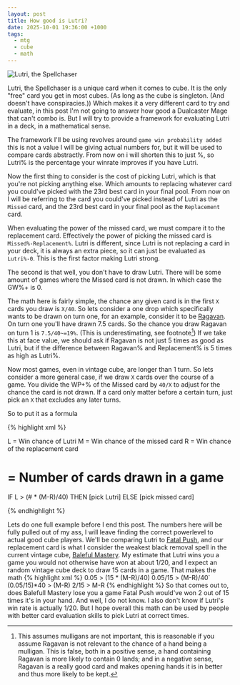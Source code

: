 ```yaml
---
layout: post
title: How good is Lutri?
date: 2025-10-01 19:36:00 +1000
tags:
  - mtg
  - cube
  - math
---
```


![Lutri, the Spellchaser](https://cards.scryfall.io/large/front/f/b/fb1189c9-7842-466e-8238-1e02677d8494.jpg?1628801771)

Lutri, the Spellchaser is a unique card when it comes to cube. It is the only "free" card you get in most cubes. (As long as the cube is singleton. (And doesn't have conspiracies.)) Which makes it a very different card to try and evaluate, in this post I'm not going to answer how good a Dualcaster Mage that can't combo is. But I will try to provide a framework for evaluating Lutri in a deck, in a mathematical sense.

The framework I'll be using revolves around `game win probability added` this is not a value I will be giving actual numbers for, but it will be used to compare cards abstractly. From now on i will shorten this to just %, so Lutri% is the percentage your winrate improves if you have Lutri.

Now the first thing to consider is the cost of picking Lutri, which is that you're not picking anything else. Which amounts to replacing whatever card you could've picked with the 23rd best card in your final pool. From now on I will be referring to the card you could've picked instead of Lutri as the `Missed` card, and the 23rd best card in your final pool as the `Replacement` card. 

When evaluating the power of the missed card, we must compare it to the replacement card. Effectively the power of picking the missed card is `Missed%-Replacement%`. Lutri is different, since Lutri is not replacing a card in your deck, it is always an extra piece, so it can just be evaluated as `Lutri%-0`. This is the first factor making Lutri strong.

The second is that well, you don't have to draw Lutri. There will be some amount of games where the Missed card is not drawn. In which case the GW%+ is 0.

The math here is fairly simple, the chance any given card is in the first `X` cards you draw is `X/40`.
So lets consider a one drop which specifically wants to be drawn on turn one, for an example, consider it to be [Ragavan](https://cards.scryfall.io/large/front/a/9/a9738cda-adb1-47fb-9f4c-ecd930228c4d.jpg?1681963138). On turn one you'll have drawn 7.5 cards. So the chance you draw Ragavan on turn 1 is `7.5/40~=19%`. (This is underestimating, see footnote[^1]) If we take this at face value, we should ask if Ragavan is not just 5 times as good as Lutri, but if the difference between Ragavan% and Replacement% is 5 times as high as Lutri%.

Now most games, even in vintage cube, are longer than 1 turn. So lets consider a more general case, if we draw `X` cards over the course of a game. You divide the WP+% of the Missed card by `40/X` to adjust for the chance the card is not drawn. If a card only matter before a certain turn, just pick an `X` that excludes any later turns.

So to put it as a formula


{% highlight xml %}

L = Win chance of Lutri
M = Win chance of the missed card
R = Win chance of the replacement card
# = Number of cards drawn in a game

IF  L > (# * (M-R)/40) THEN [pick Lutri]
ELSE [pick missed card]

{% endhighlight %}


Lets do one full example before I end this post. The numbers here will be fully pulled out of my ass, I will leave finding the correct powerlevel to actual good cube players. We'll be comparing Lutri to [Fatal Push](https://cards.scryfall.io/normal/front/b/5/b5e81649-9954-424c-89d1-f87d73b66047.jpg?1595869185), and our replacement card is what I consider the weakest black removal spell in the current vintage cube, [Baleful Mastery](https://cards.scryfall.io/normal/front/3/5/35f1a6ba-e46f-44fb-93f4-fb883d677b36.jpg?1624590749).
My estimate that Lutri wins you a game you would not otherwise have won at about 1/20, and I expect an random vintage cube deck to draw 15 cards in a game. That makes the math
{% highlight xml %}
0.05 > (15 * (M-R)/40)
0.05/15 > (M-R)/40`
(0.05/15)*40 > (M-R)
2/15 > M-R
{% endhighlight %}
So that comes out to, does Balefull Mastery lose you a game Fatal Push would've won 2 out of 15 times it's in your hand. And well, I do not know. I also don't know if Lutri's win rate is actually 1/20. But I hope overall this math can be used by people with better card evaluation skills to pick Lutri at correct times.

[^1]: This assumes mulligans are not important, this is reasonable if you assume Ragavan is not relevant to the chance of a hand being a mulligan. This is false, both in a positive sense, a hand containing Ragavan is more likely to contain 0 lands; and in a negative sense, Ragavan is a really good card and makes opening hands it is in better and thus more likely to be kept.